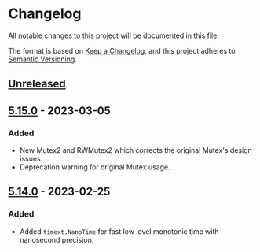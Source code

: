 # Changelog
All notable changes to this project will be documented in this file.

The format is based on [Keep a Changelog](https://keepachangelog.com/en/1.0.0/),
and this project adheres to [Semantic Versioning](https://semver.org/spec/v2.0.0.html).

## [Unreleased]

## [5.15.0] - 2023-03-05
### Added
- New Mutex2 and RWMutex2 which corrects the original Mutex's design issues.
- Deprecation warning for original Mutex usage.

## [5.14.0] - 2023-02-25
### Added
- Added `timext.NanoTime` for fast low level monotonic time with nanosecond precision.

[Unreleased]: https://github.com/go-playground/pkg/compare/v5.15.0...HEAD
[5.15.0]: https://github.com/go-playground/pkg/compare/v5.14.0...v5.15.0
[5.14.0]: https://github.com/go-playground/pkg/commit/v5.14.0